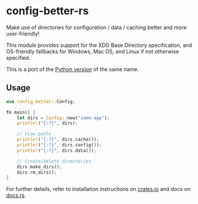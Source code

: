 # config-better-rs

Make use of directories for configuration / data / caching better and more user-friendly!

This module provides support for the XDG Base Directory specification, and OS-friendly fallbacks for Windows, Mac OS, and Linux if not otherwise specified.

This is a port of the [Python version](https://github.com/kade-robertson/config-better) of the same name.

## Usage

```rust
use config_better::Config;

fn main() {
    let dirs = Config::new("some-app");
    println!("{:?}", dirs);

    // View paths
    println!("{:?}", dirs.cache());
    println!("{:?}", dirs.config());
    println!("{:?}", dirs.data());

    // Create/delete directories
    dirs.make_dirs();
    dirs.rm_dirs();
}
```

For further details, refer to installation instructions on [crates.io](https://crates.io/crates/config-better) and docs on [docs.rs](https://docs.rs/config-better).
